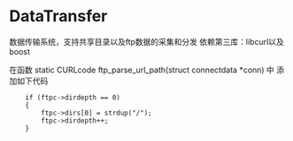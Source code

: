 # DataTransfer
数据传输系统，支持共享目录以及ftp数据的采集和分发
依赖第三库：libcurl以及boost

在函数 static CURLcode ftp_parse_url_path(struct connectdata *conn) 中 添加如下代码

		if (ftpc->dirdepth == 0)
		{
			ftpc->dirs[0] = strdup("/");
			ftpc->dirdepth++;
		}
